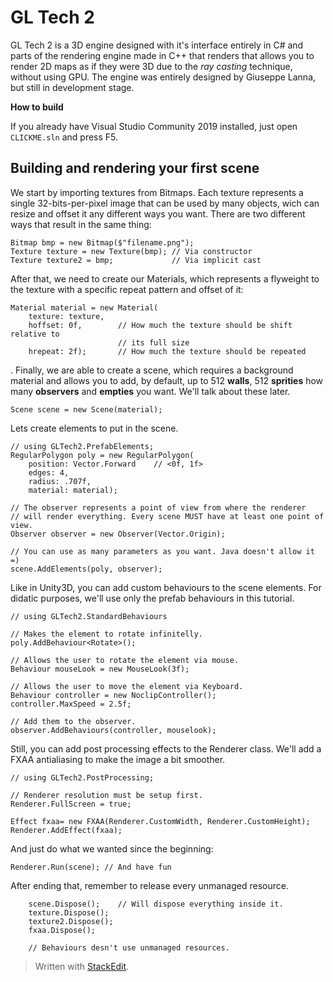# GL Tech 2

GL Tech 2 is a 3D engine designed with it's interface entirely in C# and parts of the rendering engine made in C++ that renders that allows you to render 2D maps as if they were 3D due to the _ray casting_ technique, without using GPU. The engine was entirely designed by Giuseppe Lanna, but still in development stage.

**How to build**

If you already have Visual Studio Community 2019 installed, just open `CLICKME.sln` and press F5.

## Building and rendering your first scene

We start by importing textures from Bitmaps. Each texture represents a single 32-bits-per-pixel image that can be used by many objects, wich can resize and offset it any different ways you want. There are two different ways that result in the same thing:

	Bitmap bmp = new Bitmap($"filename.png");
	Texture texture = new Texture(bmp); // Via constructor
	Texture texture2 = bmp; 			// Via implicit cast

After that, we need to create our Materials, which represents a flyweight to the texture with a specific repeat pattern and offset of it:

	Material material = new Material(
		texture: texture,
		hoffset: 0f,		// How much the texture should be shift relative to
							// its full size
		hrepeat: 2f);		// How much the texture should be repeated
.
Finally, we are able to create a scene, which requires a background material and allows you to add, by default, up to 512 **walls**, 512 **sprities** how many **observers** and **empties** you want. We'll talk about these later.

	Scene scene = new Scene(material);

Lets create elements to put in the scene.

	// using GLTech2.PrefabElements;
	RegularPolygon poly = new RegularPolygon(
		position: Vector.Forward	// <0f, 1f>
		edges: 4, 				
		radius: .707f,
		material: material);
	
	// The observer represents a point of view from where the renderer
	// will render everything. Every scene MUST have at least one point of view.
	Observer observer = new Observer(Vector.Origin);
	
	// You can use as many parameters as you want. Java doesn't allow it =)
	scene.AddElements(poly, observer);

Like in Unity3D, you can add custom behaviours to the scene elements. For didatic purposes, we'll use only the prefab behaviours in this tutorial.

	// using GLTech2.StandardBehaviours

	// Makes the element to rotate infinitelly.
	poly.AddBehaviour<Rotate>();
	
	// Allows the user to rotate the element via mouse.
	Behaviour mouseLook = new MouseLook(3f);
	
	// Allows the user to move the element via Keyboard.
	Behaviour controller = new NoclipController();
	controller.MaxSpeed = 2.5f;

	// Add them to the observer.
	observer.AddBehaviours(controller, mouselook);

Still, you can add post processing effects to the Renderer class. We'll add a FXAA antialiasing to make the image a bit smoother.

	// using GLTech2.PostProcessing;
	
	// Renderer resolution must be setup first.
	Renderer.FullScreen = true;
	
	Effect fxaa= new FXAA(Renderer.CustomWidth, Renderer.CustomHeight);
	Renderer.AddEffect(fxaa);

And just do what we wanted since the beginning:

	Renderer.Run(scene); // And have fun

After ending that, remember to release every unmanaged resource.

		scene.Dispose();	// Will dispose everything inside it.
		texture.Dispose();
		texture2.Dispose();
		fxaa.Dispose();
		
		// Behaviours desn't use unmanaged resources.
> Written with [StackEdit](https://stackedit.io/).